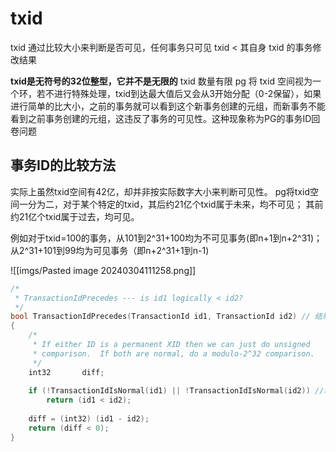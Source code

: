 # txid

txid 通过比较大小来判断是否可见，任何事务只可见 txid < 其自身 txid 的事务修改结果

**txid是无符号的32位整型，它并不是无限的** txid 数量有限
pg 将 txid 空间视为一个环，若不进行特殊处理，txid到达最大值后又会从3开始分配（0-2保留），如果进行简单的比大小，之前的事务就可以看到这个新事务创建的元组，而新事务不能看到之前事务创建的元组，这违反了事务的可见性。这种现象称为PG的事务ID回卷问题

## 事务ID的比较方法

实际上虽然txid空间有42亿，却并非按实际数字大小来判断可见性。
pg将txid空间一分为二，对于某个特定的txid，其后约21亿个txid属于未来，均不可见；
其前约21亿个txid属于过去，均可见。

例如对于txid=100的事务，从101到2^31+100均为不可见事务(即n+1到n+2^31)；
从2^31+101到99均为可见事务（即n+2^31+1到n-1)

![[imgs/Pasted image 20240304111258.png]]

```c
/*
 * TransactionIdPrecedes --- is id1 logically < id2?
 */
bool TransactionIdPrecedes(TransactionId id1, TransactionId id2) // 结果返回一个bool值
{
	/*
	 * If either ID is a permanent XID then we can just do unsigned
	 * comparison.  If both are normal, do a modulo-2^32 comparison.
	 */
	int32		diff;
 
	if (!TransactionIdIsNormal(id1) || !TransactionIdIsNormal(id2)) //若其中一个不是普通id，则其一定较新（较大）
		return (id1 < id2);
 
	diff = (int32) (id1 - id2);
	return (diff < 0);
}
```
